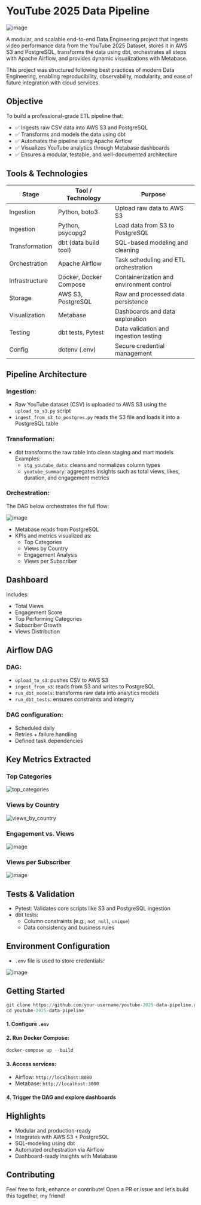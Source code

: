 # YouTube 2025 Data Pipeline

![image](https://github.com/user-attachments/assets/2ea594a9-0f12-4cc2-b527-bf9bc8962bed)

A modular, and scalable end-to-end Data Engineering project that ingests video performance data from the YouTube 2025 Dataset, stores it in AWS S3 and PostgreSQL, transforms the data using dbt, orchestrates all steps with Apache Airflow, and provides dynamic visualizations with Metabase.

This project was structured following best practices of modern Data Engineering, enabling reproducibility, observability, modularity, and ease of future integration with cloud services.

## Objective

To build a professional-grade ETL pipeline that:

- ✅ Ingests raw CSV data into AWS S3 and PostgreSQL
- ✅ Transforms and models the data using dbt
- ✅ Automates the pipeline using Apache Airflow
- ✅ Visualizes YouTube analytics through Metabase dashboards
- ✅ Ensures a modular, testable, and well-documented architecture

## Tools & Technologies

| Stage          | Tool / Technology      | Purpose                                  |
| -------------- | ---------------------- | ---------------------------------------- |
| Ingestion      | Python, boto3          | Upload raw data to AWS S3                |
| Ingestion      | Python, psycopg2       | Load data from S3 to PostgreSQL          |
| Transformation | dbt (data build tool)  | SQL-based modeling and cleaning          |
| Orchestration  | Apache Airflow         | Task scheduling and ETL orchestration    |
| Infrastructure | Docker, Docker Compose | Containerization and environment control |
| Storage        | AWS S3, PostgreSQL     | Raw and processed data persistence       |
| Visualization  | Metabase               | Dashboards and data exploration          |
| Testing        | dbt tests, Pytest      | Data validation and ingestion testing    |
| Config         | dotenv (.env)          | Secure credential management             |

## Pipeline Architecture

### Ingestion:

- Raw YouTube dataset (CSV) is uploaded to AWS S3 using the `upload_to_s3.py` script
- `ingest_from_s3_to_postgres.py` reads the S3 file and loads it into a PostgreSQL table

### Transformation:

- dbt transforms the raw table into clean staging and mart models
Examples:
   - `stg_youtube_data`: cleans and normalizes column types
   - `youtube_summary`: aggregates insights such as total views, likes, duration, and engagement metrics

### Orchestration: 

The DAG below orchestrates the full flow:

![image](https://github.com/user-attachments/assets/f3df376d-d8d4-4a47-9d18-1d8906077b64)

- Metabase reads from PostgreSQL
- KPIs and metrics visualized as:
   - Top Categories
   - Views by Country
   - Engagement Analysis
   - Views per Subscriber

## Dashboard

Includes:
- Total Views
- Engagement Score
- Top Performing Categories
- Subscriber Growth
- Views Distribution

## Airflow DAG

### DAG:

- `upload_to_s3`: pushes CSV to AWS S3
- `ingest_from_s3`: reads from S3 and writes to PostgreSQL
- `run_dbt_models`: transforms raw data into analytics models
- `run_dbt_tests`: ensures constraints and integrity

### DAG configuration:

- Scheduled daily
- Retries + failure handling
- Defined task dependencies

## Key Metrics Extracted

### Top Categories

![top_categories](https://github.com/user-attachments/assets/e5e57e85-003a-44ba-89eb-e49aec998bba)

### Views by Country

![views_by_country](https://github.com/user-attachments/assets/0b32397e-d95d-46fc-b136-b49460c7d0c9)

### Engagement vs. Views

![image](https://github.com/user-attachments/assets/770b89aa-0d4a-4f46-89d3-2031c2a4c89a)

### Views per Subscriber

![image](https://github.com/user-attachments/assets/658bfa02-08fe-41dd-8581-2ab6d97c477c)

## Tests & Validation

- Pytest: Validates core scripts like S3 and PostgreSQL ingestion
- dbt tests:
   - Column constraints (e.g., `not_null`, `unique`)
   - Data consistency and business rules
 
## Environment Configuration

- `.env` file is used to store credentials:
  
![image](https://github.com/user-attachments/assets/59ad9315-349d-41e9-bb02-e60253e6014e)

## Getting Started

```py
git clone https://github.com/your-username/youtube-2025-data-pipeline.git
cd youtube-2025-data-pipeline
```

#### 1. Configure `.env`
#### 2. Run Docker Compose:

```py
docker-compose up --build
```

#### 3. Access services:

- Airflow: `http://localhost:8080`
- Metabase: `http://localhost:3000`

#### 4. Trigger the DAG and explore dashboards

## Highlights

- Modular and production-ready
- Integrates with AWS S3 + PostgreSQL
- SQL-modeling using dbt
- Automated orchestration via Airflow
- Dashboard-ready insights with Metabase

## Contributing

Feel free to fork, enhance or contribute! Open a PR or issue and let’s build this together, my friend! 
